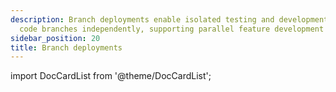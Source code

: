 ```yaml
---
description: Branch deployments enable isolated testing and development by deploying
  code branches independently, supporting parallel feature development in Dagster+.
sidebar_position: 20
title: Branch deployments
---
```

import DocCardList from '@theme/DocCardList';

<DocCardList />
